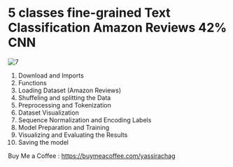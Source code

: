 # **5 classes fine-grained Text Classification Amazon Reviews 42% CNN**

![7](https://github.com/user-attachments/assets/70845476-774b-4033-9ff3-095d8704127f)

1. Download and Imports
2. Functions
3. Loading Dataset (Amazon Reviews)
4. Shuffeling and splitting the Data
5. Preprocessing and Tokenization
6. Dataset Visualization
7. Sequence Normalization and Encoding Labels
8. Model Preparation and Training
9. Visualizing and Evaluating the Results
10. Saving the model

Buy Me a Coffee : https://buymeacoffee.com/yassirachag
